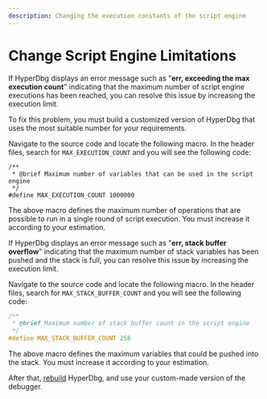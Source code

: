 ```yaml
---
description: Changing the execution constants of the script engine
---
```


# Change Script Engine Limitations

If HyperDbg displays an error message such as "**err, exceeding the max execution count**" indicating that the maximum number of script engine executions has been reached, you can resolve this issue by increasing the execution limit.

To fix this problem, you must build a customized version of HyperDbg that uses the most suitable number for your requirements.

Navigate to the source code and locate the following macro. In the header files, search for `MAX_EXECUTION_COUNT` and you will see the following code:

```clike
/**
 * @brief Maximum number of variables that can be used in the script engine
 */
#define MAX_EXECUTION_COUNT 1000000
```

The above macro defines the maximum number of operations that are possible to run in a single round of script execution. You must increase it according to your estimation.&#x20;

If HyperDbg displays an error message such as "**err, stack buffer overflow**" indicating that the maximum number of stack variables has been pushed and the stack is full, you can resolve this issue by increasing the execution limit.

Navigate to the source code and locate the following macro. In the header files, search for `MAX_STACK_BUFFER_COUNT` and you will see the following code:

```c
/**
 * @brief Maximum number of stack buffer count in the script engine
 */
#define MAX_STACK_BUFFER_COUNT 256
```

The above macro defines the maximum variables that could be pushed into the stack. You must increase it according to your estimation.&#x20;

After that, [rebuild](https://docs.hyperdbg.org/getting-started/build-and-install) HyperDbg, and use your custom-made version of the debugger.
